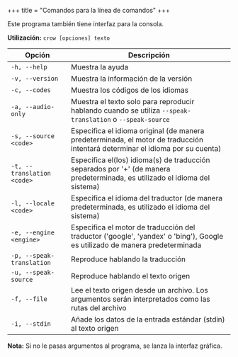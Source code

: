 +++
title = "Comandos para la línea de comandos"
+++

Este programa también tiene interfaz para la consola.

**Utilización:** `crow [opciones] texto`

| Opción                     | Descripción                                                                                                                   |
| -------------------------- | ----------------------------------------------------------------------------------------------------------------------------- |
| `-h, --help`               | Muestra la ayuda                                                                                                              |
| `-v, --version`            | Muestra la información de la versión                                                                                          |
| `-c, --codes`              | Muestra los códigos de los idiomas                                                                                            |
| `-a, --audio-only`         | Muestra el texto solo para reproducir hablando cuando se utiliza `--speak-translation` o `--speak-source`                     |
| `-s, --source <code>`      | Especifica el idioma original (de manera predeterminada, el motor de traducción intentará determinar el idioma por su cuenta) |
| `-t, --translation <code>` | Especifica el(los) idioma(s) de traducción separados por '+' (de manera predeterminada, es utilizado el idioma del sistema)   |
| `-l, --locale <code>`      | Especifica el idioma del traductor (de manera predeterminada, es utilizado el idioma del sistema)                             |
| `-e, --engine <engine>`    | Especifica el motor de traducción del traductor ('google', 'yandex' o 'bing'), Google es utilizado de manera predeterminada   |
| `-p, --speak-translation`  | Reproduce hablando la traducción                                                                                              |
| `-u, --speak-source`       | Reproduce hablando el texto origen                                                                                            |
| `-f, --file`               | Lee el texto origen desde un archivo. Los argumentos serán interpretados como las rutas del archivo                           |
| `-i, --stdin`              | Añade los datos de la entrada estándar (stdin) al texto origen                                                                |

**Nota:** Si no le pasas argumentos al programa, se lanza la interfaz gráfica.
